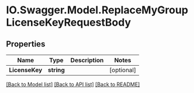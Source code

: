 # IO.Swagger.Model.ReplaceMyGroupLicenseKeyRequestBody
## Properties

Name | Type | Description | Notes
------------ | ------------- | ------------- | -------------
**LicenseKey** | **string** |  | [optional] 

[[Back to Model list]](../README.md#documentation-for-models) [[Back to API list]](../README.md#documentation-for-api-endpoints) [[Back to README]](../README.md)


